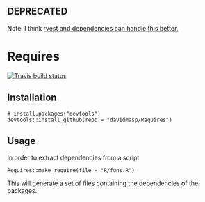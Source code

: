 ## DEPRECATED

Note: I think [rvest and dependencies can handle this better.](https://rstudio.github.io/renv/reference/dependencies.html)

# Requires

[![Travis build status](https://travis-ci.org/davidmasp/Requires.svg?branch=master)](https://travis-ci.org/davidmasp/Requires)

## Installation

```
# install.packages("devtools")
devtools::install_github(repo = "davidmasp/Requires")
```


## Usage

In order to extract dependencies from a script

```
Requires::make_require(file = "R/funs.R")
```

This will generate a set of files containing the dependencies of the packages.

